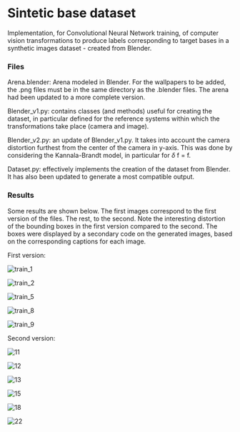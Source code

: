 # Sintetic base dataset

Implementation, for Convolutional Neural Network training, of computer vision transformations to produce labels corresponding to target bases in a synthetic images dataset - created from Blender.

### Files

Arena.blender: Arena modeled in Blender. For the wallpapers to be added, the .png files must be in the same directory as the .blender files. The arena had been updated to a more complete version.

Blender_v1.py: contains classes (and methods) useful for creating the dataset, in particular defined for the reference systems within which the transformations take place (camera and image).

Blender_v2.py: an update of Blender_v1.py. It takes into account the camera distortion furthest from the center of the camera in y-axis. This was done by considering the Kannala-Brandt model, in particular for $\delta$ f = f.

Dataset.py: effectively implements the creation of the dataset from Blender. It has also been updated to generate a most compatible output.

### Results

Some results are shown below. The first images correspond to the first version of the files. The rest, to the second.
Note the interesting distortion of the bounding boxes in the first version compared to the second.
The boxes were displayed by a secondary code on the generated images, based on the corresponding captions for each image.

First version:

![train_1](https://github.com/user-attachments/assets/0eb29701-cd28-4fdd-bbac-780ad6f08f01)

![train_2](https://github.com/user-attachments/assets/b2bc2309-126a-4ba3-aeff-d4dd3a832c9b)

![train_5](https://github.com/user-attachments/assets/fd9c7f7e-761d-4d66-883d-16bf05c5bc64)

![train_8](https://github.com/user-attachments/assets/43552b49-095d-421d-b027-60ebe3c90246)

![train_9](https://github.com/user-attachments/assets/59161948-21da-45bb-8f08-361818339f88)

Second version:

![11](https://github.com/user-attachments/assets/88ba779d-8876-4599-8b4a-46cfdded6791)

![12](https://github.com/user-attachments/assets/1255e31e-0ef7-487d-abda-04d525b234f0)

![13](https://github.com/user-attachments/assets/7c0e3d94-161a-4bc5-b6e4-3ad7d42d6987)

![15](https://github.com/user-attachments/assets/f2f801ef-f41c-4aa9-8ea0-47328762a9bb)

![18](https://github.com/user-attachments/assets/3866dca4-344a-4b6d-bf5c-017c2197109a)

![22](https://github.com/user-attachments/assets/52d8d574-526a-4573-b8ca-41239aade917)

